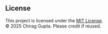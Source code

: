 ## License

This project is licensed under the [MIT License](./LICENSE).  
© 2025 Chirag Gupta. Please credit if reused.
